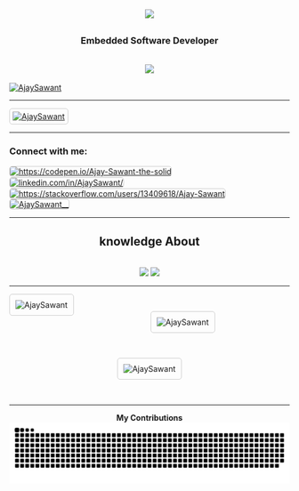 <h1 align="center">
<img src="https://readme-typing-svg.herokuapp.com/?font=Righteous&size=35&center=true&vCenter=true&width=500&height=70&duration=4000&lines=Hi+There!+%F0%9F%91%8B;+I%27m+Ajay%20Sawant">
</h1>
<h3 align="center">Embedded Software Developer</h3>
<br/>
<div align="center"> 
<a href="mailto:sawantajay094@gmail.com">
<img src="https://img.shields.io/badge/Gmail-333333?style=for-the-badge&logo=gmail&logoColor=red" />
<p align="left"> <img src="https://komarev.com/ghpvc/?username=AjaySawant&label=Profile%20views&color=0e75b6&style=flat" alt="AjaySawant" /> </p>
<hr>
<p align="left"> <a href="https://github.com/ryo-ma/github-profile-trophy"><img src="https://github-profile-trophy.vercel.app/?username=AjaySawant" alt="AjaySawant" style="border: 1px solid #ccc; padding: 5px; border-radius: 5px;" /></a> </p>
<hr>
<h3 align="left">Connect with me:</h3>
<p align="left">
<a href="https://codepen.io/https://codepen.io/Ajay-Sawant-the-solid" target="blank"><img align="center" src="https://raw.githubusercontent.com/rahuldkjain/github-profile-readme-generator/master/src/images/icons/Social/codepen.svg" alt="https://codepen.io/Ajay-Sawant-the-solid" height="30" width="40" style="border: 1px solid #ccc; border-radius: 5px; margin-right: 5px;" /></a>
<a href="https://linkedin.com/in/linkedin.com/in/AjaySawant" target="blank"><img align="center" src="https://raw.githubusercontent.com/rahuldkjain/github-profile-readme-generator/master/src/images/icons/Social/linked-in-alt.svg" alt="linkedin.com/in/AjaySawant/" height="30" width="40" style="border: 1px solid #ccc; border-radius: 5px; margin-right: 5px;" /></a>
<a href="https://stackoverflow.com/users/https://stackoverflow.com/users/13409618/Ajay Sawant" target="blank"><img align="center" src="https://raw.githubusercontent.com/rahuldkjain/github-profile-readme-generator/master/src/images/icons/Social/stack-overflow.svg" alt="https://stackoverflow.com/users/13409618/Ajay-Sawant" height="30" width="40" style="border: 1px solid #ccc; border-radius: 5px; margin-right: 5px;" /></a>
<a href="https://instagram.com/ajaysawant003__" target="blank"><img align="center" src="https://raw.githubusercontent.com/rahuldkjain/github-profile-readme-generator/master/src/images/icons/Social/instagram.svg" alt="AjaySawant__" height="30" width="40" style="border: 1px solid #ccc; border-radius: 5px; margin-right: 5px;" /></a>
</p>
<hr>
<h2 align="center">knowledge About</h2>
<br/>
<div align="center">
<img src="https://skillicons.dev/icons?i=vscode,github,git,STM32"/>
<img src="https://skillicons.dev/icons?i=c,Python"/>
</div>
</p>
<hr>
<p><img align="left" src="https://github-readme-stats.vercel.app/api/top-langs?username=AjaySawant&show_icons=true&locale=en&layout=compact" alt="AjaySawant" style="border: 1px solid #ccc; border-radius: 5px; padding: 10px;" /></p>
<br>
<p>&nbsp;<img align="center" src="https://github-readme-stats.vercel.app/api?username=AjaySawant&show_icons=true&locale=en" alt="AjaySawant" style="border: 1px solid #ccc; border-radius: 5px; padding: 10px;" /></p>
<br>
<p><img align="center" src="https://github-readme-streak-stats.herokuapp.com/?user=AjaySawant&" alt="AjaySawant" style="border: 1px solid #ccc; border-radius: 5px; padding: 10px;" /></p>
<br/>
<hr/>
<div align="center">
<b>My Contributions</b>
<br>
<img alt="snake eating my contributions" src="https://raw.githubusercontent.com/salesp07/salesp07/output/github-contribution-grid-snake.svg" />
  
 
